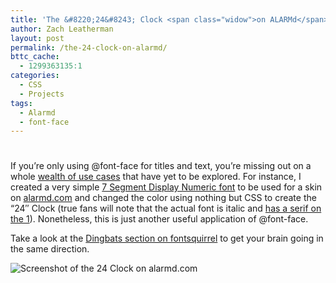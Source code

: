 ```yaml
---
title: 'The &#8220;24&#8243; Clock <span class="widow">on ALARMd</span>'
author: Zach Leatherman
layout: post
permalink: /the-24-clock-on-alarmd/
bttc_cache:
  - 1299363135:1
categories:
  - CSS
  - Projects
tags:
  - Alarmd
  - font-face
---
```

# 

If you’re only using @font-face for titles and text, you’re missing out on a whole [wealth of use cases][1] that have yet to be explored. For instance, I created a very simple [7 Segment Display Numeric font][2] to be used for a skin on [alarmd.com][3] and changed the color using nothing but CSS to create the “24″ Clock (true fans will note that the actual font is italic and [has a serif on the 1][4]). Nonetheless, this is just another useful application of @font-face.

 [1]: http://www.zachleat.com/web/2010/01/03/css-sprites-using-font-face/
 [2]: http://fontstruct.fontshop.com/fontstructions/show/282059
 [3]: http://www.alarmd.com/
 [4]: http://www.panopticist.com/2006/05/there_is_something_weird_going_on_with_the_clock_on_24.php

Take a look at the [Dingbats section on fontsquirrel][5] to get your brain going in the same direction.

 [5]: http://www.fontsquirrel.com/fonts/list/style/Dingbat

![][6]

 [6]: http://www.zachleat.com/web/wp-content/uploads/2010/01/Screen-shot-2010-01-24-at-1.22.39-AM.png "Screenshot of the 24 Clock on alarmd.com"